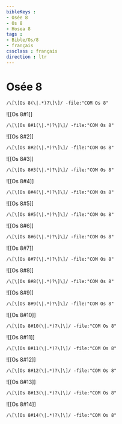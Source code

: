 ```yaml
---
bibleKeys : 
- Osée 8
- Os 8
- Hosea 8
tags : 
- Bible/Os/8
- français
cssclass : français
direction : ltr
---
```


# Osée 8

```query
/\[\[Os 8(\|.*)?\]\]/ -file:"COM Os 8"
```



![[Os 8#1]]

```query
/\[\[Os 8#1(\|.*)?\]\]/ -file:"COM Os 8"
```

![[Os 8#2]]

```query
/\[\[Os 8#2(\|.*)?\]\]/ -file:"COM Os 8"
```

![[Os 8#3]]

```query
/\[\[Os 8#3(\|.*)?\]\]/ -file:"COM Os 8"
```

![[Os 8#4]]

```query
/\[\[Os 8#4(\|.*)?\]\]/ -file:"COM Os 8"
```

![[Os 8#5]]

```query
/\[\[Os 8#5(\|.*)?\]\]/ -file:"COM Os 8"
```

![[Os 8#6]]

```query
/\[\[Os 8#6(\|.*)?\]\]/ -file:"COM Os 8"
```

![[Os 8#7]]

```query
/\[\[Os 8#7(\|.*)?\]\]/ -file:"COM Os 8"
```

![[Os 8#8]]

```query
/\[\[Os 8#8(\|.*)?\]\]/ -file:"COM Os 8"
```

![[Os 8#9]]

```query
/\[\[Os 8#9(\|.*)?\]\]/ -file:"COM Os 8"
```

![[Os 8#10]]

```query
/\[\[Os 8#10(\|.*)?\]\]/ -file:"COM Os 8"
```

![[Os 8#11]]

```query
/\[\[Os 8#11(\|.*)?\]\]/ -file:"COM Os 8"
```

![[Os 8#12]]

```query
/\[\[Os 8#12(\|.*)?\]\]/ -file:"COM Os 8"
```

![[Os 8#13]]

```query
/\[\[Os 8#13(\|.*)?\]\]/ -file:"COM Os 8"
```

![[Os 8#14]]

```query
/\[\[Os 8#14(\|.*)?\]\]/ -file:"COM Os 8"
```

